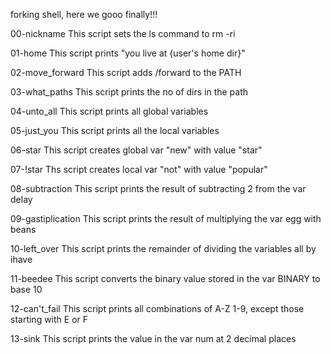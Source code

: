 forking shell, here we gooo finally!!!

00-nickname
This script sets the ls command to rm -ri

01-home
This script prints "you live at {user's home dir}"

02-move_forward
This script adds /forward to the PATH

03-what_paths
This script prints the no of dirs in the  path

04-unto_all
This script prints all global variables

05-just_you
This script prints all the local variables

06-star
This script creates global var "new" with value "star"

07-!star
Ths script creates local var "not" with value "popular"

08-subtraction
This script prints the result of subtracting 2 from the var delay

09-gastiplication
This script prints the result of multiplying the var egg with beans

10-left_over
This script prints the remainder of dividing the variables all by ihave

11-beedee
This script converts the binary value stored in the var BINARY to base 10

12-can't_fail
This script prints all combinations of A-Z 1-9, except those starting with E or F

13-sink
This script prints the value in the var num at 2 decimal places
